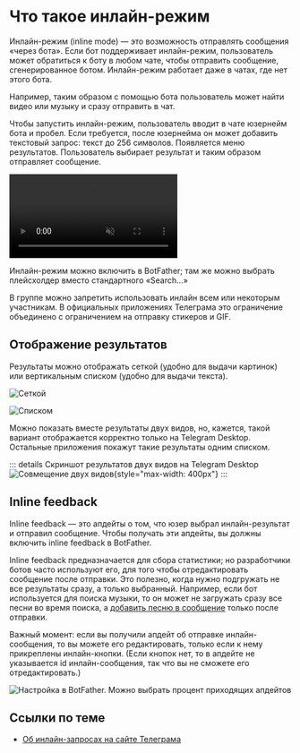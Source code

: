 # Что такое инлайн-режим

Инлайн-режим (inline mode) — это возможность отправлять сообщения «через бота». Если бот поддерживает инлайн-режим,
пользователь может обратиться к боту в любом чате, чтобы отправить сообщение, сгенерированное ботом. Инлайн-режим
работает даже в чатах, где нет этого бота.

Например, таким образом с помощью бота пользователь может найти видео или музыку и сразу отправить в чат.

Чтобы запустить инлайн-режим, пользователь вводит в чате юзернейм бота и пробел. Если
требуется, после юзернейма он может добавить текстовый запрос: текст до 256 символов.
Появляется меню результатов. Пользователь выбирает результат и таким образом отправляет сообщение.

<video controls loop muted preload="auto">
<source src="/pictures/ru/inline.webm" type="video/mp4">
</video>

Инлайн-режим можно включить в BotFather; там же можно выбрать плейсхолдер вместо стандартного «Search...»

В группе можно запретить использовать инлайн всем или некоторым участникам. В официальных приложениях Телеграма это
ограничение объединено с ограничением на отправку стикеров и GIF.

## Отображение результатов

Результаты можно отображать сеткой (удобно для выдачи картинок) или вертикальным списком (удобно для выдачи текста).

![Сеткой](/pictures/ru/inline-type-1.png)

![Списком](/pictures/ru/inline-type-2.png)

Можно показать вместе результаты двух видов, но, кажется, такой вариант отображается корректно только на Telegram
Desktop.
Остальные приложения покажут такие результаты одним списком.

::: details Скриншот результатов двух видов на Telegram Desktop
![Совмещение двух видов](/pictures/ru/inline-both-types.png){style="max-width: 400px"}
:::

## Inline feedback

Inline feedback — это апдейты о том, что юзер выбрал инлайн-результат и отправил сообщение. Чтобы получать эти
апдейты, вы должны включить inline feedback в BotFather.

Inline feedback предназначается для сбора статистики; но разработчики ботов часто используют его, для того чтобы
отредактировать сообщение после отправки. Это полезно, когда нужно подгружать не все результаты сразу, а только
выбранный. Например, если бот используется для поиска музыки, то он может не загружать сразу все песни во время поиска,
а [добавить песню в сообщение](../messages/sending.md#как-изменять-медиа) только после отправки.

Важный момент: если вы получили апдейт об отправке инлайн-сообщения, то вы можете его редактировать, только если к нему
прикреплены инлайн-кнопки. (Если кнопок нет, то в апдейте не указывается id инлайн-сообщения, так что вы не сможете его
отредактировать.)

![Настройка в BotFather. Можно выбрать процент приходящих апдейтов](/pictures/ru/inline-feedback.png)

## Ссылки по теме

- [Об инлайн-запросах на сайте Телеграма](https://core.telegram.org/bots/features#inline-requests)
